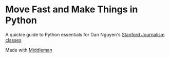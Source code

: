 # Move Fast and Make Things in Python


A quickie guide to Python essentials for Dan Nguyen's [Stanford Journalism classes](//www.compciv.org)

Made with [Middleman](//middlemanapp.com)
